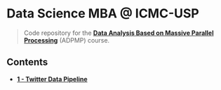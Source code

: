 # Data Science MBA @ ICMC-USP

> Code repository for the **[Data Analysis Based on Massive Parallel Processing](https://uspdigital.usp.br/apolo/apoObterAtividade?cod_oferecimentoatv=96452)** (ADPMP) course.

## Contents

- **[1 - Twitter Data Pipeline](twitter-data-pipeline)**

